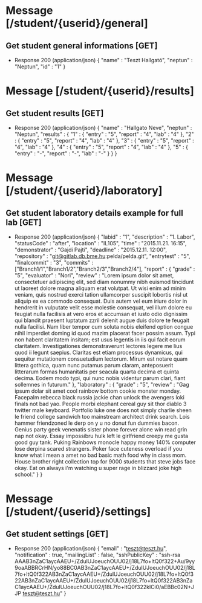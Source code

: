 # Message [/student/{userid}/general]
## Get student general informations [GET]
+ Response 200 (application/json)
   {
      "name" : "Teszt Hallgató",
      "neptun" : "Neptun",
      "id" : "1"
   }


# Message [/student/{userid}/results]
## Get student results [GET]
+ Response 200 (application/json)
   {
      "name" : "Hallgato Neve",
      "neptun" : "Neptun",
      "results" : {
         "1" : {
            "entry" : "5",
            "report" : "4", 
            "lab" : "4"
            },
         "2" : {
            "entry" : "5",
            "report" : "4", 
            "lab" : "4"
            },
         "3" : {
            "entry" : "5",
            "report" : "4", 
            "lab" : "4"
            },
         "4" : {
            "entry" : "5",
            "report" : "4", 
            "lab" : "4"
            },
         "5" : {
            "entry" : "-",
            "report" : "-", 
            "lab" : "-"
            }
      }
   }

# Message [/student/{userid}/laboratory]
## Get student laboratory details example for full lab  [GET]
+ Response 200 (application/json)
   {
      "labid" : "1",
      "description" : "1. Labor",
      "statusCode" : "after",
      "location" : "IL105",
      "time" : "2015.11.21. 16:15",
      "demonstrator" : "Gajdi Pajti",
      "deadline" : "2015.12.11. 12:00",
      "repository" : "git@gitlab.db.bme.hu:pelda/pelda.git",
      "entrytest" : "5",
      "finalcommit" : "3",
      "commits" : ["Branch1/1","Branch1/2","Branch2/3","Branch2/4"],
      "report" : {
        "grade" : "5",
        "evaluator" : "Nori",
        "review" : "Lorem ipsum dolor sit amet, consectetuer adipiscing elit, sed diam nonummy nibh euismod tincidunt ut laoreet dolore magna aliquam erat volutpat. Ut wisi enim ad minim veniam, quis nostrud exerci tation ullamcorper suscipit lobortis nisl ut aliquip ex ea commodo consequat. Duis autem vel eum iriure dolor in hendrerit in vulputate velit esse molestie consequat, vel illum dolore eu feugiat nulla facilisis at vero eros et accumsan et iusto odio dignissim qui blandit praesent luptatum zzril delenit augue duis dolore te feugait nulla facilisi. Nam liber tempor cum soluta nobis eleifend option congue nihil imperdiet doming id quod mazim placerat facer possim assum. Typi non habent claritatem insitam; est usus legentis in iis qui facit eorum claritatem. Investigationes demonstraverunt lectores legere me lius quod ii legunt saepius. Claritas est etiam processus dynamicus, qui sequitur mutationem consuetudium lectorum. Mirum est notare quam littera gothica, quam nunc putamus parum claram, anteposuerit litterarum formas humanitatis per seacula quarta decima et quinta decima. Eodem modo typi, qui nunc nobis videntur parum clari, fiant sollemnes in futurum."
      },
      "laboratory" : {
        "grade" : "5",
        "review" : "Gag ipsum dolar sit amet cool rainbow bottom cookie monster monday. Facepalm rebecca black russia jackie chan unlock the avengers loki finals not bad yao. People morbi elephant cereal guy sit thor diablo 3 twitter male keyboard. Portfolio luke one does not simply charlie sheen le friend college sandwich too mainstream architect drink search. Lois hammer friendzoned le derp on y u no donut fun dummies bacon. Genius party geek venenatis sister phone forever alone win read grin nap not okay. Essay impossibru hulk left le girlfriend creepy me gusta good guy tank. Puking Rainbows monocle happy money 140% computer lose derpina scared strangers. Poker face cuteness overload if you know what i mean a amet no bad basic math food why in class mom. House brother right collection top for 9000 students that steve jobs face okay. Eat on always i'm watching u super rage in blizzard joke high school."
      }
   }
    
# Message [/student/{userid}/settings]
## Get student settings [GET]
+ Response 200 (application/json)
   {
      "email" : "teszt@teszt.hu",
      "notification" : true,
      "mailingList" : false,
      "sshPublicKey" : "ssh-rsa AAAB3nZaC1aycAAEU+/ZdulUJoeuchOUU02/j18L7fo+ltQ0f322+Au/9yy9oaABBRCrHN/yo88BC0AB3nZaC1aycAAEU+/ZdulUJoeuchOUU02/j18L7fo+ltQ0f322AB3nZaC1aycAAEU+/ZdulUJoeuchOUU02/j18L7fo+ltQ0f322AB3nZaC1aycAAEU+/ZdulUJoeuchOUU02/j18L7fo+ltQ0f322AB3nZaC1aycAAEU+/ZdulUJoeuchOUU02/j18L7fo+ltQ0f322klCi0/aEBBc02N+JJP teszt@teszt.hu"
    }
